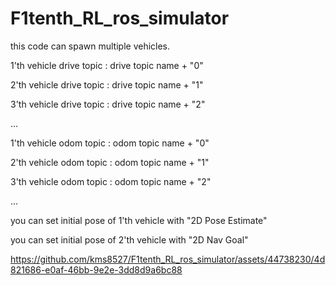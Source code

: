 # F1tenth_RL_ros_simulator

this code can spawn multiple vehicles.

1'th vehicle drive topic : drive topic name + "0"

2'th vehicle drive topic : drive topic name + "1"

3'th vehicle drive topic : drive topic name + "2"

...

1'th vehicle odom topic : odom topic name + "0"

2'th vehicle odom topic : odom topic name + "1"

3'th vehicle odom topic : odom topic name + "2"

...


you can set initial pose of 1'th vehicle with "2D Pose Estimate"

you can set initial pose of 2'th vehicle with "2D Nav Goal"

https://github.com/kms8527/F1tenth_RL_ros_simulator/assets/44738230/4d821686-e0af-46bb-9e2e-3dd8d9a6bc88



